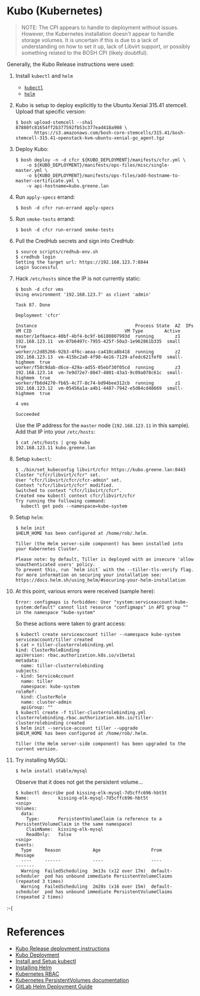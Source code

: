 # Kubo (Kubernetes)

> NOTE: The CPI appears to handle to deployment without issues. However, the Kubernetes installation doesn't appear to handle storage volumes. It is uncertain if this is due to a lack of understanding on how to set it up, lack of Libvirt support, or possibly something related to the BOSH CPI (likely doubtful).

Generally, the Kubo Release instructions were used:

1. Install `kubectl` and `helm`
   * [`kubectl`](https://kubernetes.io/docs/tasks/tools/install-kubectl/)
   * [`helm`](https://github.com/helm/helm/blob/master/docs/install.md)

2. Kubo is setup to deploy explicitly to the Ubuntu Xenial 315.41 stemcell. Upload that specific version:
   ```
   $ bosh upload-stemcell --sha1 87880fc81654ff2b377592fb53c377ead418a908 \
          https://s3.amazonaws.com/bosh-core-stemcells/315.41/bosh-stemcell-315.41-openstack-kvm-ubuntu-xenial-go_agent.tgz
   ```

3. Deploy Kubo:
   ```
   $ bosh deploy -n -d cfcr ${KUBO_DEPLOYMENT}/manifests/cfcr.yml \
       -o ${KUBO_DEPLOYMENT}/manifests/ops-files/misc/single-master.yml \
       -o ${KUBO_DEPLOYMENT}/manifests/ops-files/add-hostname-to-master-certificate.yml \
       -v api-hostname=kubo.greene.lan
   ```

4. Run `apply-specs` errand:
   ```
   $ bosh -d cfcr run-errand apply-specs
   ```

5. Run `smoke-tests` errand:
   ```
   $ bosh -d cfcr run-errand smoke-tests
   ```

6. Pull the CredHub secrets and sign into CredHub:
   ```
   $ source scripts/credhub-env.sh 
   $ credhub login
   Setting the target url: https://192.168.123.7:8844
   Login Successful
   ```

7. Hack `/etc/hosts` since the IP is not currently static:
   ```
   $ bosh -d cfcr vms
   Using environment '192.168.123.7' as client 'admin'

   Task 87. Done

   Deployment 'cfcr'

   Instance                                     Process State  AZ  IPs             VM CID                                   VM Type        Active  
   master/1ef6aeca-40bf-4bf4-bc9f-b6180807993d  running        z1  192.168.123.11  vm-07b6497c-7955-425f-50a3-1e962861b335  small          true  
   worker/c2d85266-92b3-4f6c-aeaa-ca410ca8b418  running        z2  192.168.123.13  vm-415bc2a0-4f98-4e16-7129-afedc621fef0  small-highmem  true  
   worker/f58c9dab-d6ce-429a-ad55-05ebf30f05cd  running        z3  192.168.123.14  vm-7e9d72e7-8047-4801-43a3-9c09a078c61c  small-highmem  true  
   worker/fb6d4270-fb65-4c77-8c74-bd94bee312cb  running        z1  192.168.123.12  vm-05456a1a-a4b1-4487-7942-e5d84cd48669  small-highmem  true  

   4 vms

   Succeeded
   ```
   Use the IP address for the `master` node (`192.168.123.11` in this sample).  Add that IP into your `/etc/hosts`:
   ```
   $ cat /etc/hosts | grep kubo
   192.168.123.11 kubo.greene.lan
   ```

8. Setup `kubectl`:
   ```
   $ ./bin/set_kubeconfig libvirt/cfcr https://kubo.greene.lan:8443
   Cluster "cfcr/libvirt/cfcr" set.
   User "cfcr/libvirt/cfcr/cfcr-admin" set.
   Context "cfcr/libvirt/cfcr" modified.
   Switched to context "cfcr/libvirt/cfcr".
   Created new kubectl context cfcr/libvirt/cfcr
   Try running the following command:
     kubectl get pods --namespace=kube-system
   ```

9. Setup `helm`:
   ```
   $ helm init
   $HELM_HOME has been configured at /home/rob/.helm.

   Tiller (the Helm server-side component) has been installed into your Kubernetes Cluster.

   Please note: by default, Tiller is deployed with an insecure 'allow unauthenticated users' policy.
   To prevent this, run `helm init` with the --tiller-tls-verify flag.
   For more information on securing your installation see: https://docs.helm.sh/using_helm/#securing-your-helm-installation
   ```

10. At this point, various errors were received (sample here):
    ```
    Error: configmaps is forbidden: User "system:serviceaccount:kube-system:default" cannot list resource "configmaps" in API group "" in the namespace "kube-system"
    ```
    So these actions were taken to grant access:
    ```
    $ kubectl create serviceaccount tiller --namespace kube-system
    serviceaccount/tiller created
    $ cat > tiller-clusterrolebinding.yml
    kind: ClusterRoleBinding
    apiVersion: rbac.authorization.k8s.io/v1beta1
    metadata:
      name: tiller-clusterrolebinding
    subjects:
    - kind: ServiceAccount
      name: tiller
      namespace: kube-system
    roleRef:
      kind: ClusterRole
      name: cluster-admin
      apiGroup: ""
    $ kubectl create -f tiller-clusterrolebinding.yml
    clusterrolebinding.rbac.authorization.k8s.io/tiller-clusterrolebinding created
    $ helm init --service-account tiller --upgrade
    $HELM_HOME has been configured at /home/rob/.helm.

    Tiller (the Helm server-side component) has been upgraded to the current version.
    ```

11. Try installing MySQL:
    ```
    $ helm install stable/mysql
    ```
    Observe that it does not get the persistent volume...
    ```
    $ kubectl describe pod kissing-elk-mysql-7d5cffc696-hbt5t
    Name:           kissing-elk-mysql-7d5cffc696-hbt5t
    <snip>
    Volumes:
      data:
        Type:       PersistentVolumeClaim (a reference to a PersistentVolumeClaim in the same namespace)
        ClaimName:  kissing-elk-mysql
        ReadOnly:   false
    <snip>
    Events:
      Type     Reason            Age                   From               Message
      ----     ------            ----                  ----               -------
      Warning  FailedScheduling  3m13s (x12 over 17m)  default-scheduler  pod has unbound immediate PersistentVolumeClaims (repeated 3 times)
      Warning  FailedScheduling  2m28s (x16 over 15m)  default-scheduler  pod has unbound immediate PersistentVolumeClaims (repeated 2 times)
    ```

:-(

# References

* [Kubo Release deployment instructions](https://github.com/cloudfoundry-incubator/kubo-release)
* [Kubo Deployment](https://github.com/cloudfoundry-incubator/kubo-deployment)
* [Install and Setup kubectl](https://kubernetes.io/docs/tasks/tools/install-kubectl/)
* [Installing Helm](https://github.com/helm/helm/blob/master/docs/install.md)
* [Kubernetes RBAC](https://docs.bitnami.com/kubernetes/how-to/configure-rbac-in-your-kubernetes-cluster/#use-case-2-enable-helm-in-your-cluster)
* [Kubernetes PersistentVolumes documentation](https://kubernetes.io/docs/concepts/storage/persistent-volumes/)
* [GitLab Helm Deployment Guide](https://docs.gitlab.com/charts/installation/deployment.html)